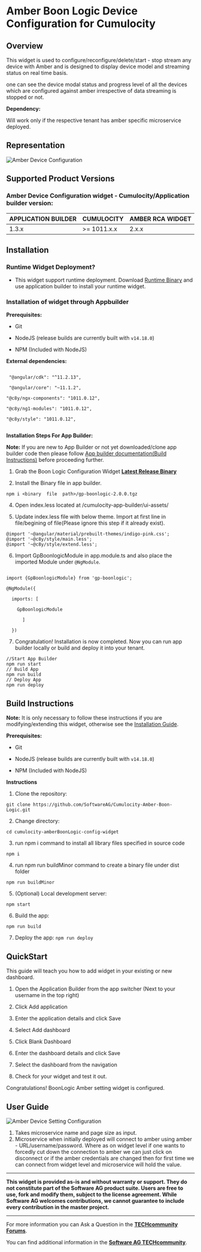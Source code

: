# Amber Boon Logic Device Configuration for Cumulocity


## Overview

This widget is used to configure/reconfigure/delete/start - stop stream any device with Amber and is designed to display device model and streaming status on real time basis.

one can see the device modal status and progress level of all the devices which are configured against amber irrespective of data streaming is stopped or not.

**Dependency:**

Will work only if the respective tenant has amber specific microservice deployed.

## Representation

![Amber Device Configuration](https://user-images.githubusercontent.com/24636020/182811678-ac8df8c7-b368-4fdd-8f70-c2c40f6005aa.PNG)


## Supported Product Versions

###  Amber Device Configuration widget - Cumulocity/Application builder version:

|APPLICATION BUILDER | CUMULOCITY | AMBER RCA  WIDGET |
|--------------------|------------|-------------------|
| 1.3.x              | >= 1011.x.x| 2.x.x             |


## Installation

### Runtime Widget Deployment?

* This widget support runtime deployment. Download [Runtime Binary](https://github.com/SoftwareAG/Cumulocity-Amber-Boon-Logic/releases/download/2.0.0/boonlogic-config-runtime-widget-2.0.0.zip) and use application builder to install your runtime widget.

### Installation of widget through Appbuilder 

**Prerequisites:**
  
* Git
  
* NodeJS (release builds are currently built with `v14.18.0`)
  
* NPM (Included with NodeJS)
  
**External dependencies:**

```

 "@angular/cdk": "^11.2.13",

 "@angular/core": "~11.1.2",

"@c8y/ngx-components": "1011.0.12",

"@c8y/ng1-modules": "1011.0.12",

"@c8y/style": "1011.0.12",


```

**Installation Steps For App Builder:**

**Note:** If you are new to App Builder or not yet downloaded/clone app builder code then please follow [App builder documentation(Build Instructions)](https://github.com/SoftwareAG/cumulocity-app-builder) before proceeding further.

1. Grab the Boon Logic Configuration Widget **[Latest Release Binary](https://github.com/SoftwareAG/Cumulocity-Amber-Boon-Logic/releases/download/2.0.0/gp-boonlogic-2.0.0.tgz)**

3. Install the Binary file in app builder.

```
npm i <binary  file  path>/gp-boonlogic-2.0.0.tgz
```
4. Open index.less located at /cumulocity-app-builder/ui-assets/

5. Update index.less file with below theme. Import at first line in file/begining of file(Please ignore this step if it already exist).

```
@import '~@angular/material/prebuilt-themes/indigo-pink.css';
@import '~@c8y/style/main.less';
@import '~@c8y/style/extend.less';
```
6. Import GpBoonlogicModule in app.module.ts and also place the imported Module under `@NgModule`.

```

import {GpBoonlogicModule} from 'gp-boonlogic';

@NgModule({

  imports: [

    GpBoonlogicModule    

      ]

  })

```

7.  Congratulation! Installation is now completed. Now you can run app builder locally or build and deploy it into your tenant.
  
```
//Start App Builder
npm run start
// Build App
npm run build
// Deploy App
npm run deploy
```
## Build Instructions
  
**Note:** It is only necessary to follow these instructions if you are modifying/extending this widget, otherwise see the [Installation Guide](#Installation).
  
**Prerequisites:**
  
* Git
  
* NodeJS (release builds are currently built with `v14.18.0`)
  
* NPM (Included with NodeJS)

**Instructions**

1. Clone the repository:
```
git clone https://github.com/SoftwareAG/Cumulocity-Amber-Boon-Logic.git
```
2. Change directory:

  ```cd cumulocity-amberBoonLogic-config-widget```

3. run npm i command to install all library files specified in source code

  ```npm i ``` 

4. run npm run buildMinor command to create a binary file under dist folder

  ```npm run buildMinor ``` 

5. (Optional) Local development server:
  
  ```npm start```

6. Build the app:

  ```npm run build```

7. Deploy the app:
  ```npm run deploy```

## QuickStart
This guide will teach you how to add widget in your existing or new dashboard.

1. Open the Application Builder from the app switcher (Next to your username in the top right)

2. Click Add application

3. Enter the application details and click Save

4. Select Add dashboard

5. Click Blank Dashboard

6. Enter the dashboard details and click Save

7. Select the dashboard from the navigation

8. Check for your widget and test it out.



Congratulations! BoonLogic Amber setting widget is configured.


## User Guide

![Amber Device Setting Configuration](https://user-images.githubusercontent.com/24636020/182811792-07a53d74-0dcc-4578-9f31-eccf73757b46.PNG)

1. Takes microservice name and page size as input.
2. Microservice when initially deployed will connect to amber using amber - URL/username/password. Where as on widget level if one wants to forcedly cut down the connection to amber we can just click on disconnect or if the amber credentials are changed then for first time we can connect from widget level and microservice will hold the value.

------------------------------
  
  
**This widget is provided as-is and without warranty or support. They do not constitute part of the Software AG product suite. Users are free to use, fork and modify them, subject to the license agreement. While Software AG welcomes contributions, we cannot guarantee to include every contribution in the master project.**
  
_____________________
  
For more information you can Ask a Question in the **[TECHcommunity Forums](https://tech.forums.softwareag.com/tags/c/forum/1/Cumulocity-IoT)**.
  
  
You can find additional information in the **[Software AG TECHcommunity](https://tech.forums.softwareag.com/tag/Cumulocity-IoT)**.